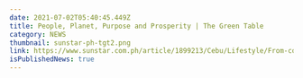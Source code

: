 ```yaml
---
date: 2021-07-02T05:40:45.449Z
title: People, Planet, Purpose and Prosperity | The Green Table
category: NEWS
thumbnail: sunstar-ph-tgt2.png
link: https://www.sunstar.com.ph/article/1899213/Cebu/Lifestyle/From-corporate-job-to-farm-life
isPublishedNews: true
---
```

